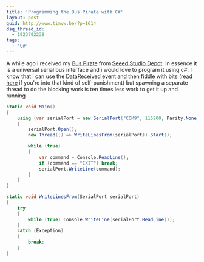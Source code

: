 ```yaml
---
title: 'Programming the Bus Pirate with C#'
layout: post
guid: http://www.timvw.be/?p=1614
dsq_thread_id:
  - 1923792238
tags:
  - 'C#'
---
```

A while ago i received my [Bus Pirate](http://code.google.com/p/the-bus-pirate/) from [Seeed Studio Depot](http://www.seeedstudio.com/depot/). In essence it is a universal serial bus interface and i would love to program it using c#. I know that i can use the DataReceived event and then fiddle with bits (read [here](http://msmvps.com/blogs/coad/archive/2005/03/23/39466.aspx#usb) if you're into that kind of self-punishment) but spawning a separate thread to do the blocking work is ten times less work to get it up and running

```csharp
static void Main()
{
	using (var serialPort = new SerialPort("COM9", 115200, Parity.None, 8, StopBits.One))
	{
		serialPort.Open();
		new Thread(() => WriteLinesFrom(serialPort)).Start();

		while (true)
		{
			var command = Console.ReadLine();
			if (command == "EXIT") break;
			serialPort.WriteLine(command);
		}
	}
}

static void WriteLinesFrom(SerialPort serialPort)
{
	try
	{
		while (true) Console.WriteLine(serialPort.ReadLine());
	}
	catch (Exception)
	{
		break;
	}
}
```

